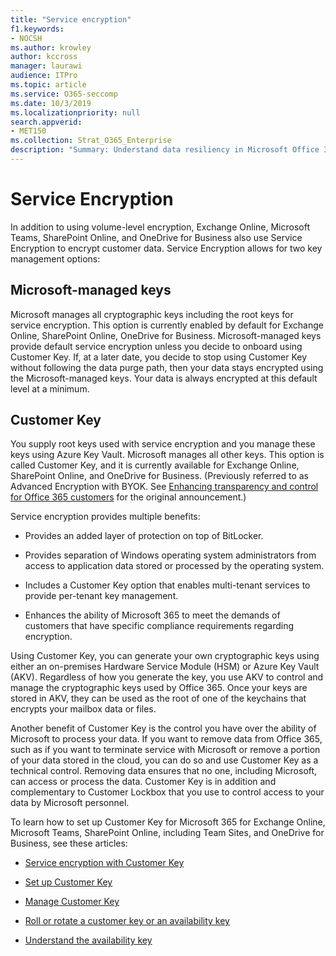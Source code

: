 ```yaml
---
title: "Service encryption"
f1.keywords:
- NOCSH
ms.author: krowley
author: kccross
manager: laurawi
audience: ITPro
ms.topic: article
ms.service: O365-seccomp
ms.date: 10/3/2019
ms.localizationpriority: null
search.appverid:
- MET150
ms.collection: Strat_O365_Enterprise
description: "Summary: Understand data resiliency in Microsoft Office 365."
---
```


# Service Encryption

In addition to using volume-level encryption, Exchange Online, Microsoft Teams, SharePoint Online, and OneDrive for Business also use Service Encryption to encrypt customer data. Service Encryption allows for two key management options:

## Microsoft-managed keys
Microsoft manages all cryptographic keys including the root keys for service encryption. This option is currently enabled by default for Exchange Online, SharePoint Online, OneDrive for Business. Microsoft-managed keys provide default service encryption unless you decide to onboard using Customer Key. If, at a later date, you decide to stop using Customer Key without following the data purge path, then your data stays encrypted using the Microsoft-managed keys. Your data is always encrypted at this default level at a minimum.

## Customer Key
You supply root keys used with service encryption and you manage these keys using Azure Key Vault. Microsoft manages all other keys. This option is called Customer Key, and it is currently available for Exchange Online, SharePoint Online, and OneDrive for Business. (Previously referred to as Advanced Encryption with BYOK. See [Enhancing transparency and control for Office 365 customers](https://www.microsoft.com/en-us/microsoft-365/blog/2015/04/21/enhancing-transparency-and-control-for-office-365-customers/) for the original announcement.)

Service encryption provides multiple benefits:

- Provides an added layer of protection on top of BitLocker.

- Provides separation of Windows operating system administrators from access to application data stored or processed by the operating system.

- Includes a Customer Key option that enables multi-tenant services to provide per-tenant key management.

- Enhances the ability of Microsoft 365 to meet the demands of customers that have specific compliance requirements regarding encryption.

Using Customer Key, you can generate your own cryptographic keys using either an on-premises Hardware Service Module (HSM) or Azure Key Vault (AKV). Regardless of how you generate the key, you use AKV to control and manage the cryptographic keys used by Office 365. Once your keys are stored in AKV, they can be used as the root of one of the keychains that encrypts your mailbox data or files.

Another benefit of Customer Key is the control you have over the ability of Microsoft to process your data. If you want to remove data from Office 365, such as if you want to terminate service with Microsoft or remove a portion of your data stored in the cloud, you can do so and use Customer Key as a technical control. Removing data ensures that no one, including Microsoft, can access or process the data. Customer Key is in addition and complementary to Customer Lockbox that you use to control access to your data by Microsoft personnel.

To learn how to set up Customer Key for Microsoft 365 for Exchange Online, Microsoft Teams, SharePoint Online, including Team Sites, and OneDrive for Business, see these articles:

- [Service encryption with Customer Key](customer-key-overview.md)

- [Set up Customer Key](customer-key-set-up.md)

- [Manage Customer Key](customer-key-manage.md)

- [Roll or rotate a customer key or an availability key](customer-key-availability-key-roll.md)

- [Understand the availability key](customer-key-availability-key-understand.md)
